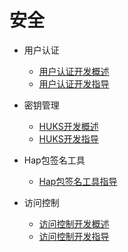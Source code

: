 # 安全

- 用户认证
  - [用户认证开发概述](userauth-overview.md)
  - [用户认证开发指导](userauth-guidelines.md)
  
- 密钥管理
  - [HUKS开发概述](huks-overview.md)
  - [HUKS开发指导](huks-guidelines.md)
  
- Hap包签名工具  
  - [Hap包签名工具指导](hapsigntool-guidelines.md)

- 访问控制  
  - [访问控制开发概述](accesstoken-overview.md)
  - [访问控制开发指导](accesstoken-guidelines.md)
